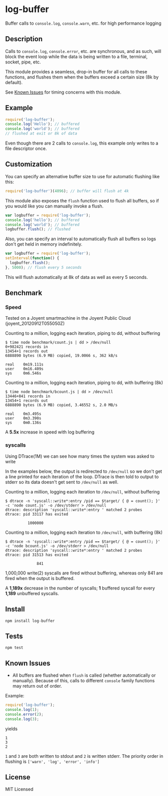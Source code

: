 log-buffer
==========

Buffer calls to `console.log`, `console.warn`, etc. for high performance logging

Description
-----------

Calls to `console.log`, `console.error`, etc. are synchronous, and as such,
will block the event loop while the data is being written to a file, terminal,
socket, pipe, etc.

This module provides a seamless, drop-in buffer for all calls to these
functions, and flushes them when the buffers exceed a certain size (8k by
default).

See [Known Issues](#known-issues) for timing concerns with this module.

Example
-------

``` js
require('log-buffer');
console.log('Hello'); // buffered
console.log('world'); // buffered
// flushed at exit or 8k of data
```

Even though there are 2 calls to `console.log`, this example only writes to a
file descriptor once.

Customization
-------------

You can specify an alternative buffer size to use for automatic flushing like
this:

``` js
require('log-buffer')(4096); // buffer will flush at 4k
```

This module also exposes the `flush` function used to flush all buffers, so
if you would like you can manually invoke a flush.

``` js
var logbuffer = require('log-buffer');
console.log('hello'); // buffered
console.log('world'); // buffered
logbuffer.flush(); // flushed
```

Also, you can specify an interval to automatically flush all buffers so logs
don't get held in memory indefinitely.

``` js
var logbuffer = require('log-buffer');
setInterval(function() {
  logbuffer.flush();
}, 5000); // flush every 5 seconds
```

This will flush automatically at 8k of data as well as every 5 seconds.

Benchmark
---------

### Speed

Tested on a Joyent smartmachine in the Joyent Public Cloud
(joyent_20120912T055050Z)

Counting to a million, logging each iteration, piping to dd, without buffering

    $ time node benchmark/count.js | dd > /dev/null
    0+982421 records in
    13454+1 records out
    6888890 bytes (6.9 MB) copied, 19.0066 s, 362 kB/s

    real    0m19.111s
    user    0m16.409s
    sys     0m6.546s

Counting to a million, logging each iteration, piping to dd, with buffering (8k)

    $ time node benchmark/bcount.js | dd > /dev/null
    13446+841 records in
    13454+1 records out
    6888890 bytes (6.9 MB) copied, 3.46552 s, 2.0 MB/s

    real    0m3.495s
    user    0m3.390s
    sys     0m0.136s


A **5.5x** increase in speed with log buffering

### syscalls

Using DTrace(1M) we can see how many times the system was asked to write

In the examples below, the output is redirected to `/dev/null` so we don't
get a line printed for each iteration of the loop.  DTrace is then told to
output to stderr so its data doesn't get sent to `/dev/null` as well.

Counting to a million, logging each iteration to `/dev/null`, without buffering

    $ dtrace -n 'syscall::write*:entry /pid == $target/ { @ = count(); }' -c 'node count.js' -o /dev/stderr > /dev/null
    dtrace: description 'syscall::write*:entry ' matched 2 probes
    dtrace: pid 33117 has exited

              1000000

Counting to a million, logging each iteration to `/dev/null`, with buffering (8k)

    $ dtrace -n 'syscall::write*:entry /pid == $target/ { @ = count(); }' -c 'node bcount.js' -o /dev/stderr > /dev/null
    dtrace: description 'syscall::write*:entry ' matched 2 probes
    dtrace: pid 31513 has exited

                  841

1,000,000 write(2) syscalls are fired without buffering, whereas only 841 are fired
when the output is buffered.

A **1,189x** decrease in the number of syscalls; **1** buffered syscall for
every **1,189** unbuffered syscalls.

Install
------

    npm install log-buffer

Tests
-----

    npm test

Known Issues
------------

- All buffers are flushed when `flush` is called (whether automatically
or manually).  Because of this, calls to different `console` family functions
may return out of order.

Example:

``` js
require('log-buffer');
console.log(1);
console.error(2);
console.log(3);
```

yields

    1
    3
    2

`1` and `3` are both written to stdout and `2` is written stderr.
The priority order in flushing  is `['warn', 'log', 'error', 'info']`

License
-------

MIT Licensed
